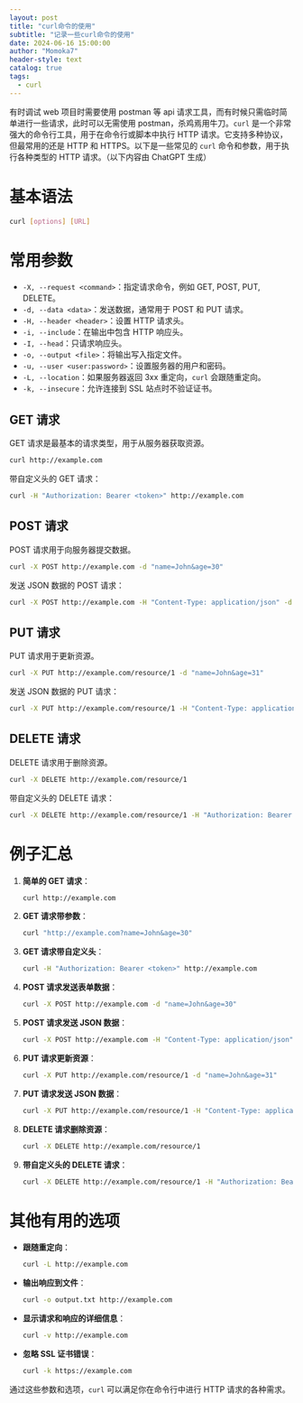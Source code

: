 ```yaml
---
layout: post
title: "curl命令的使用"
subtitle: "记录一些curl命令的使用"
date: 2024-06-16 15:00:00
author: "Momoka7"
header-style: text
catalog: true
tags:
  - curl
---
```


有时调试 web 项目时需要使用 postman 等 api 请求工具，而有时候只需临时简单进行一些请求，此时可以无需使用 postman，杀鸡焉用牛刀。`curl` 是一个非常强大的命令行工具，用于在命令行或脚本中执行 HTTP 请求。它支持多种协议，但最常用的还是 HTTP 和 HTTPS。以下是一些常见的 `curl` 命令和参数，用于执行各种类型的 HTTP 请求。（以下内容由 ChatGPT 生成）

# 基本语法

```sh
curl [options] [URL]
```

# 常用参数

- `-X, --request <command>`：指定请求命令，例如 GET, POST, PUT, DELETE。
- `-d, --data <data>`：发送数据，通常用于 POST 和 PUT 请求。
- `-H, --header <header>`：设置 HTTP 请求头。
- `-i, --include`：在输出中包含 HTTP 响应头。
- `-I, --head`：只请求响应头。
- `-o, --output <file>`：将输出写入指定文件。
- `-u, --user <user:password>`：设置服务器的用户和密码。
- `-L, --location`：如果服务器返回 3xx 重定向，`curl` 会跟随重定向。
- `-k, --insecure`：允许连接到 SSL 站点时不验证证书。

## GET 请求

GET 请求是最基本的请求类型，用于从服务器获取资源。

```sh
curl http://example.com
```

带自定义头的 GET 请求：

```sh
curl -H "Authorization: Bearer <token>" http://example.com
```

## POST 请求

POST 请求用于向服务器提交数据。

```sh
curl -X POST http://example.com -d "name=John&age=30"
```

发送 JSON 数据的 POST 请求：

```sh
curl -X POST http://example.com -H "Content-Type: application/json" -d '{"name":"John", "age":30}'
```

## PUT 请求

PUT 请求用于更新资源。

```sh
curl -X PUT http://example.com/resource/1 -d "name=John&age=31"
```

发送 JSON 数据的 PUT 请求：

```sh
curl -X PUT http://example.com/resource/1 -H "Content-Type: application/json" -d '{"name":"John", "age":31}'
```

## DELETE 请求

DELETE 请求用于删除资源。

```sh
curl -X DELETE http://example.com/resource/1
```

带自定义头的 DELETE 请求：

```sh
curl -X DELETE http://example.com/resource/1 -H "Authorization: Bearer <token>"
```

# 例子汇总

1. **简单的 GET 请求**：
   ```sh
   curl http://example.com
   ```
2. **GET 请求带参数**：
   ```sh
   curl "http://example.com?name=John&age=30"
   ```
3. **GET 请求带自定义头**：
   ```sh
   curl -H "Authorization: Bearer <token>" http://example.com
   ```
4. **POST 请求发送表单数据**：
   ```sh
   curl -X POST http://example.com -d "name=John&age=30"
   ```
5. **POST 请求发送 JSON 数据**：
   ```sh
   curl -X POST http://example.com -H "Content-Type: application/json" -d '{"name":"John", "age":30}'
   ```
6. **PUT 请求更新资源**：
   ```sh
   curl -X PUT http://example.com/resource/1 -d "name=John&age=31"
   ```
7. **PUT 请求发送 JSON 数据**：
   ```sh
   curl -X PUT http://example.com/resource/1 -H "Content-Type: application/json" -d '{"name":"John", "age":31}'
   ```
8. **DELETE 请求删除资源**：
   ```sh
   curl -X DELETE http://example.com/resource/1
   ```
9. **带自定义头的 DELETE 请求**：
   ```sh
   curl -X DELETE http://example.com/resource/1 -H "Authorization: Bearer <token>"
   ```

# 其他有用的选项

- **跟随重定向**：
  ```sh
  curl -L http://example.com
  ```
- **输出响应到文件**：
  ```sh
  curl -o output.txt http://example.com
  ```
- **显示请求和响应的详细信息**：
  ```sh
  curl -v http://example.com
  ```
- **忽略 SSL 证书错误**：
  ```sh
  curl -k https://example.com
  ```

通过这些参数和选项，`curl` 可以满足你在命令行中进行 HTTP 请求的各种需求。
